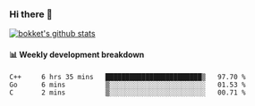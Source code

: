 ### Hi there 👋
[![bokket's github stats](https://github-readme-stats.vercel.app/api?username=bokket&show_icons=true&count_private=true)](https://github.com/anuraghazra/github-readme-stats)

#### :bar_chart: Weekly development breakdown
<!--START_SECTION:waka-->
```text
C++     6 hrs 35 mins   ████████████████████████▒   97.70 % 
Go      6 mins          ▒░░░░░░░░░░░░░░░░░░░░░░░░   01.53 % 
C       2 mins          ▒░░░░░░░░░░░░░░░░░░░░░░░░   00.71 % 
```
<!--END_SECTION:waka-->
